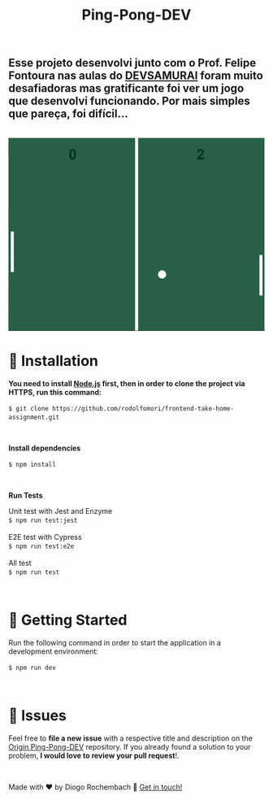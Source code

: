 <h1 align="center">Ping-Pong-DEV</h1>
<br>
<h2> Esse projeto desenvolvi junto com o Prof. Felipe Fontoura nas aulas do <a href="https://lp.devsamurai.com.br/wue3c2p5/?utm_source=&utm_medium=cpc&utm_campaign=15847297851&utm_content=574424152468&xpromo=gl-574424152468&utm_term=133556228353&gclid=Cj0KCQjwxYOiBhC9ARIsANiEIfanQfjTDMFFZ-tMRUepq7UO9cVRkPLCWnstckaEyql_ANVXWueGAIEaArovEALw_wcB">DEVSAMURAI</a>
foram muito desafiadoras mas gratificante foi ver um jogo que desenvolvi funcionando. Por mais simples que pareça, foi difícil...</h2>
<br>
<img src="https://github.com/diogorochembach/Ping-Pong-DEV/blob/main/assets/telaPingPong.png?raw=true" />
<br>

# :construction_worker: Installation

**You need to install [Node.js](https://nodejs.org/en/download/) first, then in order to clone the project via HTTPS, run this command:**

```$ git clone https://github.com/rodolfomori/frontend-take-home-assignment.git```

<br>

**Install dependencies**

```$ npm install```

<br>

**Run Tests**

Unit test with Jest and Enzyme
<br>
```$ npm run test:jest```
<br>
<br>
E2E test with Cypress
<br>```$ npm run test:e2e```
<br>
<br>
All test
<br>
```$ npm run test```

<br>

# :runner: Getting Started

Run the following command in order to start the application in a development environment:

```$ npm run dev```

<br>


# :bug: Issues

Feel free to **file a new issue** with a respective title and description on the [Origin Ping-Pong-DEV](https://github.com/diogorochembach/Ping-Pong-DEV) repository. If you already found a solution to your problem, **I would love to review your pull request**!.

<br>





Made with ♥ by Diogo Rochembach :wave: [Get in touch!](https://www.linkedin.com/in/diogorochembach/)

